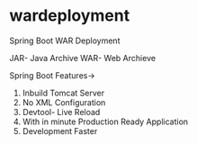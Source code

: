 # wardeployment

Spring Boot WAR Deployment

JAR- Java Archive
WAR- Web Archieve

Spring Boot Features->
1. Inbuild Tomcat Server
2. No XML Configuration
3. Devtool- Live Reload
4. With in minute Production Ready Application
5. Development Faster